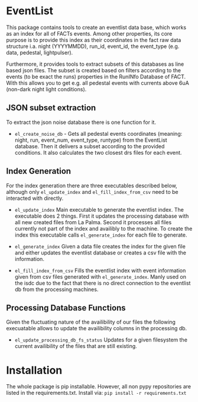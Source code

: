 # EventList
This package contains tools to create an eventlist data base, which works as an index for all of FACTs events. Among other properties, its core purpose is to provide this index as their coordinates in the fact raw data structure i.a. night (YYYYMMDD), run_id, event_id, the event_type (e.g. data, pedestal, lightpulser).   

Furthermore, it provides tools to extract subsets of this databases as line based json files. The subset is created based on filters according to the events (to be exact the runs) properties in the RunINfo Database of FACT. With this allows you to get e.g. all pedestal events with currents above 6uA (non-dark night light conditions).

## JSON subset extraction
To extract the json noise database there is one function for it.

* `el_create_noise_db` - 
Gets all pedestal events coordinates (meaning: night, run, event_num, event_type, runtype) from the EventList database. Then it delivers a subset according to the provided conditions.
It also calculates the two closest drs files for each event.

## Index Generation
For the index generation there are three executables described below, although only `el_update_index` and `el_fill_index_from_csv` need to be interacted with directly.

* `el_update_index`
Main executable to generate the eventlist index. The executable does 2 things. First it updates the processing database with all new created files from La Palma. Second it processes all files currently not part of the index and availibly to the machine.
To create the index this executable calls `el_generate_index` for each file to generate.

* `el_generate_index`
Given a data file creates the index for the given file and either updates the eventlist database or creates a csv file with the information.

* `el_fill_index_from_csv`
Fills the eventlist index with event information given from csv files generated with `el_generate_index`. Manly used on the isdc due to the fact that there is no direct connection to the eventlist db from the processing machines.

## Processing Database Functions
Given the fluctuating nature of the availibility of our files the following execuatable allows to update the availibility columns in the processing db.

* `el_update_processing_db_fs_status`
Updates for a given filesystem the current availibility of the files that are still existing.

# Installation
The whole package is pip installable. However, all non pypy repositories are listed in the requirements.txt. Install via:
```pip install -r requirements.txt```



